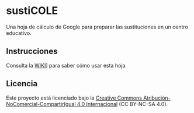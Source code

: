 # sustiCOLE
Una hoja de cálculo de Google para preparar las sustituciones en un centro educativo.

## Instrucciones
Consulta la [WIKI](https://github.com/aosucas499/sustiCOLE/wiki)] para saber cómo usar esta hoja.

## Licencia  
Este proyecto está licenciado bajo la [Creative Commons Atribución-NoComercial-CompartirIgual 4.0 Internacional](https://creativecommons.org/licenses/by-nc-sa/4.0/deed.es) (CC BY-NC-SA 4.0).  
